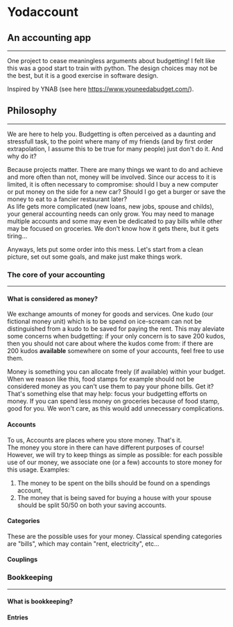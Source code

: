 # Yodaccount

## An accounting app
---------------------

One project to cease meaningless arguments about budgetting!
I felt like this was a good start to train with python.
The design choices may not be the best, but it is a good exercise in software design.

Inspired by YNAB (see here https://www.youneedabudget.com/). 


## Philosophy
--------------------

We are here to help you. 
Budgetting is often perceived as a daunting and stressfull task, to the point where many of my friends (and by first order extrapolation, I assume this to be true for many people) just don't do it. And why do it?

Because projects matter.
There are many things we want to do and achieve and more often than not, money will be involved. Since our access to it is limited, it is often necessary to compromise: should I buy a new computer or put money on the side for a new car? Should I go get a burger or save the money to eat to a fancier restaurant later?  
As life gets more complicated (new loans, new jobs, spouse and childs), your general accounting needs can only grow. You may need to manage multiple accounts and some may even be dedicated to pay bills while other may be focused on groceries. We don't know how it gets there, but it gets tiring...

Anyways, lets put some order into this mess. Let's start from a clean picture, set out some goals, and make just make things work.

### The core of your accounting
-------------------------------

#### What is considered as money?

We exchange amounts of money for goods and services. One kudo (our fictional money unit) which is to be spend on ice-scream can not be distinguished from a kudo to be saved for paying the rent. This may aleviate some concerns when budgetting: if your only concern is to save 200 kudos, then you should not care about where the kudos come from: if there are 200 kudos __available__ somewhere on some of your accounts, feel free to use them. 

Money is something you can allocate freely (if available) within your budget. When we reason like this, food stamps for example  should not be considered money as you can't use them to pay your phone bills. Get it?
That's something else that may help: focus your budgetting efforts on money. If you can spend less money on groceries because of food stamp, good for you. We won't care, as this would add unnecessary complications.


#### Accounts

To us, Accounts are places where you store money. That's it.   
The money you store in there can have different purposes of course! However, we will try to keep things as simple as possible: for each possible use of our money, we associate one (or a few) accounts to store money for this usage. Examples: 
1. The money to be spent on the bills should be found on a spendings account,
2. The money that is being saved for buying a house with your spouse should be split 50/50 on both your saving accounts.

#### Categories

These are the possible uses for your money. Classical spending categories are "bills", which may contain "rent, electricity", etc...



#### Couplings

### Bookkeeping
---------------

#### What is bookkeeping?
#### Entries


### 
